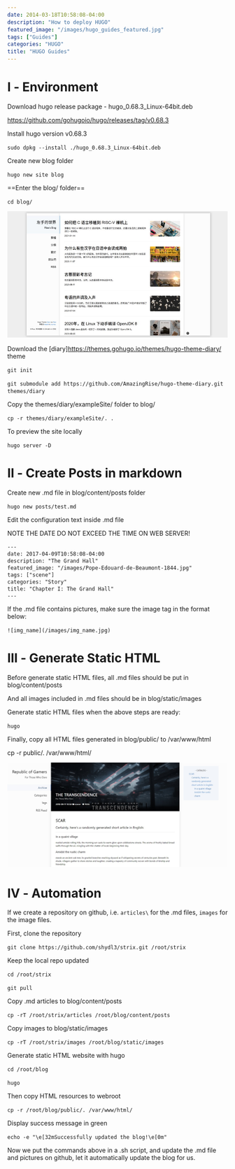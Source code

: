 ```yaml
---
date: 2014-03-18T10:58:08-04:00
description: "How to deploy HUGO"
featured_image: "/images/hugo_guides_featured.jpg"
tags: ["Guides"]
categories: "HUGO"
title: "HUGO Guides"
---
```


# Ⅰ - Environment

Download hugo release package - hugo_0.68.3_Linux-64bit.deb 

<https://github.com/gohugoio/hugo/releases/tag/v0.68.3>



Install hugo version v0.68.3

`sudo dpkg --install ./hugo_0.68.3_Linux-64bit.deb`



Create new blog folder

`hugo new site blog`



==Enter the blog/ folder==

`cd blog/`



![hugo_preview](/images/hugo_guides_01.jpg)

Download the [diary]<https://themes.gohugo.io/themes/hugo-theme-diary/> theme

`git init`

`git submodule add https://github.com/AmazingRise/hugo-theme-diary.git themes/diary`



Copy the themes/diary/exampleSite/ folder to blog/

`cp -r themes/diary/exampleSite/. .`



To preview the site locally

`hugo server -D`



# Ⅱ - Create Posts in markdown

Create new .md file in blog/content/posts folder

`hugo new posts/test.md`



Edit the configuration text inside .md file

NOTE THE DATE DO NOT EXCEED THE TIME ON WEB SERVER!
```
---
date: 2017-04-09T10:58:08-04:00
description: "The Grand Hall"
featured_image: "/images/Pope-Edouard-de-Beaumont-1844.jpg"
tags: ["scene"]
categories: "Story"
title: "Chapter I: The Grand Hall"
---
```




If the .md file contains pictures, make sure the image tag in the format below:

`![img_name](/images/img_name.jpg)`



# Ⅲ - Generate Static HTML

Before generate static HTML files, all .md files should be put in blog/content/posts

And all images included in .md files should be in blog/static/images



Generate static HTML files when the above steps are ready:

`hugo`



Finally, copy all HTML files generated in blog/public/ to /var/www/html

cp -r public/. /var/www/html/


![202403](/images/hugo_guides_02.jpg)

# Ⅳ - Automation

If we create a repository on github, i.e. `articles\`  for the .md files, `images` for the image files.



First, clone the repository

 `git clone https://github.com/shydl3/strix.git /root/strix`



Keep the local repo updated

`cd /root/strix`

`git pull`



Copy .md articles to blog/content/posts

`cp -rT /root/strix/articles /root/blog/content/posts`

Copy images to blog/static/images

`cp -rT /root/strix/images /root/blog/static/images`



Generate static HTML website with hugo

`cd /root/blog`

`hugo`



Then copy HTML resources to webroot

`cp -r /root/blog/public/. /var/www/html/`



Display success message in green

`echo -e "\e[32mSuccessfully updated the blog!\e[0m"`



Now we put the commands above in a .sh script, and update the .md file and pictures on github, let it automatically update the blog for us.
